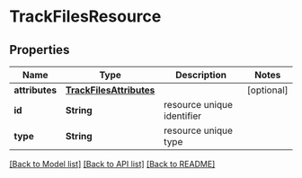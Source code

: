 # TrackFilesResource

## Properties
Name | Type | Description | Notes
------------ | ------------- | ------------- | -------------
**attributes** | [**TrackFilesAttributes**](TrackFilesAttributes.md) |  | [optional] 
**id** | **String** | resource unique identifier | 
**type** | **String** | resource unique type | 

[[Back to Model list]](../README.md#documentation-for-models) [[Back to API list]](../README.md#documentation-for-api-endpoints) [[Back to README]](../README.md)


